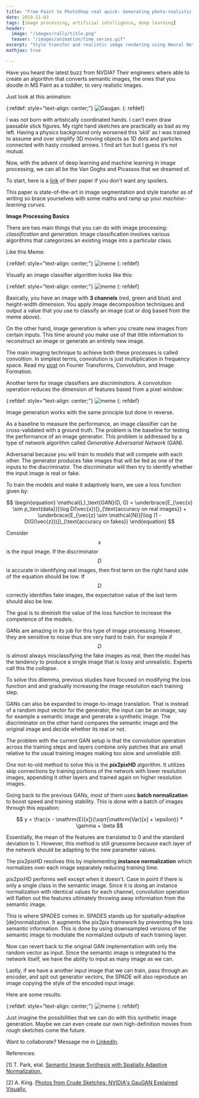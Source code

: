 ```yaml
---
title: "From Paint to PhotoShop real quick: Generating photo-realistic images using semantic image synthesis"
date: 2019-11-03
tags: [image processing, artificial intelligence, deep learning]
header:
  image: "/images/rally/title.png"
  teaser: "/images/animation/time_series.gif"
excerpt: "Style transfer and realistic image rendering using Neural Networks."
mathjax: true

---
```

<div id="fb-root"></div>
<script async defer src="https://connect.facebook.net/en_US/sdk.js#xfbml=1&version=v3.2"></script>

Have you heard the latest buzz from NVDIA? Their engineers where able to create an algorithm that converts semantic images, the ones that you doodle in MS Paint as a toddler, to very realistic images.

Just look at this animation:

{:refdef: style="text-align: center;"}
<img src="{{ site.url }}{{ site.baseurl }}/images/ip/gaugan.gif" alt="Gaugan." class="center">
{: refdef}

I was not born with artistically coordinated hands. I can’t even draw passable stick figures. My right hand sketches are practically as bad as my left. Having a physics background only worsened this ‘skill’ as I was trained to assume and over simplify 3D moving objects as 1D dots and particles connected with hasty crooked arrows. I find art fun but I guess it’s not mutual.

Now, with the advent of deep learning and machine learning in image processing, we can all be the Van Goghs and Picassos that we dreamed of.

To start, here is a [link](https://arxiv.org/abs/1903.07291) of their paper if you don't want any spoilers.

This paper is state-of-the-art in image segmentation and style transfer as of writing so brace yourselves with some maths and ramp up your *machine-learning curves*.

**Image Processing Basics**

There are two main things that you can do with image processing: *classification* and *generation*. Image classification involves various algorithms that categorizes an existing image into a particular class.

Like this Meme:

{:refdef: style="text-align: center;"}
<img src="{{ site.url }}{{ site.baseurl }}/images/ip/meme.jpg" alt="meme" class="center">
{: refdef}

Visually an image classifier algorithm looks like this:

{:refdef: style="text-align: center;"}
<img src="{{ site.url }}{{ site.baseurl }}/images/ip/image_classifier.jpg" alt="meme" class="center">
{: refdef}

Basically, you have an image with **3 channels** (red, green and blue) and height-width dimension. You apply image decomposition techniques and output a value that you use to classify an image (cat or dog based from the meme above).

On the other hand, image generation is when you create new images from certain inputs. This time around you make use of that little information to reconstruct an image or generate an entirely new image.

The main imaging technique to achieve both these processes is called convoltion. In simplest terms, convolution is just multiplication in frequency space. Read my [post](https://albertyumol.wixsite.com/bash/activity-4) on Fourier Transforms, Convolution, and Image Formation.

Another term for image classifiers are *discriminators*. A convolution operation reduces the dimension of features based from a pixel window:

{:refdef: style="text-align: center;"}
<img src="{{ site.url }}{{ site.baseurl }}/images/ip/convolution.gif" alt="meme" class="center">
{: refdef}

Image generation works with the same principle but done in reverse.

As a baseline to measure the performance, an image classifier can be cross-validated with a ground truth. The problem is the baseline for testing the performance of an image generator. This problem is addressed by a type of network algorithm called *Generative Adversarial Network* (GAN).

Adversarial because you will train to models that will compete with each other. The generator produces fake images that will be fed as one of the inputs to the discriminator. The discriminator will then try to identify whether the input image is real or fake.

To train the models and make it adaptively learn, we use a loss function given by:

$$
\begin{equation}
\mathcal{L}_\text{GAN}(D, G) = \underbrace{E_{\vec{x} \sim p_\text{data}}[\log D(\vec{x})]}_{\text{accuracy on real images}} + \underbrace{E_{\vec{z} \sim \mathcal{N}}[\log (1 - D(G(\vec{z}))]}_{\text{accuracy on fakes}}
\end{equation}
$$

Consider $$x$$ is the input image. If the discriminator $$D$$ is accurate in identifying real images, then first term on the right hand side of the equation should be low. If $$D$$ correctly identifies fake images, the expectation value of the last term should also be low.

The goal is to diminish the value of the loss function to increase the competence of the models.

GANs are amazing in its job for this type of image processing. However, they are sensitive to noise thus are very hard to train. For example if $$D$$ is almost always misclassifying the fake images as real, then the model has the tendency to produce a single image that is lossy and unrealistic. Experts call this the *collapse*.

To solve this dilemma, previous studies have focused on modifying the loss function and and gradually increasing the image resolution each training step.

GANs can also be expanded to image-to-image translation. That is instead of a random input vector for the generator, the input can be an image, say for example a semantic image and generate a synthetic image. The discriminator on the other hand compares the semantic image and the original image and decide whether its real or not.

The problem with the current GAN setup is that the convolution operation across the training steps and layers combine only patches that are small relative to the usual training images making too slow and unreliable still.

One not-to-old method to solve this is the **pix2pixHD** algorithm. It utilizes skip connections by training portions of the network with lower resolution images, appending it other layers and trained again on higher resolution images.

Going back to the previous GANs, most of them uses **batch normalization** to boost speed and training stability. This is done with a batch of images through this equation:

$$
y = \frac{x - \mathrm{E}[x]}{\sqrt{\mathrm{Var}[x] + \epsilon}} * \gamma + \beta
$$

Essentially, the mean of the features are translated to 0 and the standard deviation to 1. However, this method is still gruesome because each layer of the network should be adapting to the new parameter values.

The pix2pixHD resolves this by implementing **instance normalization** which normalizes over each image separately reducing training time.

pix2pixHD performs well except when it doesn't. Case in point if there is only a single class in the semantic image. Since it is doing an instance normalization with identical values for each channel, convolution operation will flatten out the features ultimately throwing away information from the semantic image.

This is where SPADES comes in. SPADES stands up for spatially-adaptive [de]normalization. It augments the pix2pix framework by preventing the loss semantic information. This is done by using downsampled versions of the semantic image to modulate the normalized outputs of each training layer.

Now can revert back to the original GAN implementation with only the random vector as input. Since the semantic image is integrated to the network itself, we have the ability to input as many image as we can.

Lastly, if we have a another input image that we can train, pass through an encoder, and spit out generator vectors, the SPADE will also reproduce an image copying the style of the encoded input image.

Here are some results:

{:refdef: style="text-align: center;"}
<img src="{{ site.url }}{{ site.baseurl }}/images/ip/spade_style_transfer.jpg" alt="meme" class="center">
{: refdef}

Just imagine the possibilities that we can do with this synthetic image generation. Maybe we can even create our own high-definition movies from rough sketches come the future.

Want to collaborate? Message me in [LinkedIn](https://ph.linkedin.com/in/albertyumol).


References:

[1] T. Park, etal. [Semantic Image Synthesis with Spatially Adaptive Normalization.](https://arxiv.org/abs/1903.07291)

[2] A. King. [Photos from Crude Sketches: NVIDIA's GauGAN Explained Visually.](https://adamdking.com/blog/gaugan/)



<script async src="//pagead2.googlesyndication.com/pagead/js/adsbygoogle.js"></script>
<script>
  (adsbygoogle = window.adsbygoogle || []).push({
    google_ad_client: "ca-pub-6410209740119334",
    enable_page_level_ads: true
  });
</script>

<div class="fb-comments" data-href="https://albertyumol.github.io/" data-numposts="5"></div>
